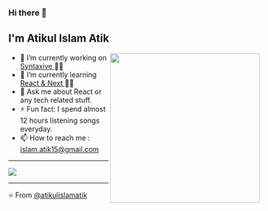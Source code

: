 ### Hi there 👋

## I'm Atikul Islam Atik

<img align='right' src="https://media.giphy.com/media/l0EwYKVLOfYpu0Bpu/giphy.gif" width="300">

- 🔭 I’m currently working on <a href="https://syntaxive.tech/" target="_blank"> Syntaxive </a> 👨‍💻
- 🌱 I’m currently learning <a href="https://www.reactjs.org" target="_blank"> React & Next </a> 👨‍💻
- 💬 Ask me about React or any tech related stuff.
- ⚡ Fun fact: I spend almost 12 hours listening songs everyday.
- 📫 How to reach me : islam.atik15@gmail.com
---

<img src="https://github-readme-stats.vercel.app/api?username=atikulislamatik&&show_icons=true&title_color=ffffff&icon_color=bb2acf&text_color=daf7dc&bg_color=151515">

---

⭐ From [@atikulislamatik](https://github.com/atikulislamatik)
